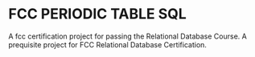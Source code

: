 # FCC PERIODIC TABLE SQL

A fcc certification project for passing the Relational Database Course. A prequisite project for FCC Relational Database Certification.
